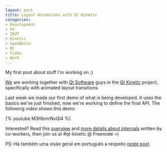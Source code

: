 ```yaml
---
layout: post
title: Layout Animations with Qt Kinetic
categories:
- Development
- en
- INdT
- Kinetic
- openBossa
- Qt
- Video
- Work
---
```

My first post about stuff I'm working on ;)

[We](http://www.openbossa.org/) are working together with [Qt Software](http://www.qtsoftware.com/) guys in the [Qt Kinetic](http://labs.trolltech.com/page/Projects/Graphics/Kinetic) project, specifically with animated layout transitions.

Last week we made our first demo of what is being developed. It uses the basics we've just finished, now we're working to define the final API.  The following video shows this demo:

{% youtube M3HbmrNvQl4 %}

Interested? Read this [overview](http://blog.morpheuz.cc/26/02/2009/animated-layouts-with-qt-kinetic/) and [more details about internals](http://blog.eduardofleury.com/archives/2009/02/51/) written by co-workers, then join us at #qt-kinetic @ Freenode =)

PS: <portuguese>Há também uma visão geral em português a respeito [neste post](http://wouwlabs.com/blogs/jeez/?p=62). </portuguese>
